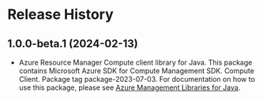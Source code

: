 # Release History

## 1.0.0-beta.1 (2024-02-13)

- Azure Resource Manager Compute client library for Java. This package contains Microsoft Azure SDK for Compute Management SDK. Compute Client. Package tag package-2023-07-03. For documentation on how to use this package, please see [Azure Management Libraries for Java](https://aka.ms/azsdk/java/mgmt).
